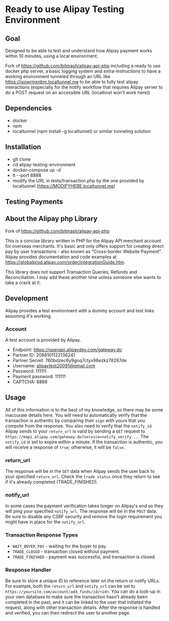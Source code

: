 Ready to use Alipay Testing Environment
======================================

## Goal

Designed to be able to test and understand how Alipay payment works within 10 minutes, using a local environment.

Fork of https://github.com/bitmash/alipay-api-php including a ready to use docker php server, a basic logging system and extra-instructions to have a working environment tunneled through an URL like https://jxowrmxnbm.localtunnel.me to be able to fully test alipay interactions (especially for the notify workflow that requires Alipay server to do a POST request on an accessible URL (localhost won't work here))

## Dependencies

  * docker
  * npm
  * localtunnel (npm install -g localtunnel) or similar tunneling solution

## Installation

  * git clone
  * cd alipay-testing-environment
  * docker-compose up -d
  * lt --port 8888
  * modify the URL in tests/transaction.php by the one provided by localtunnel (https://MODIFYHERE.localtunnel.me)

## Testing Payments

## About the Alipay php Library

Fork of https://github.com/bitmash/alipay-api-php

This is a concise library written in PHP for the Alipay API merchant account for overseas merchants. It's basic and only offers support for creating direct pay by user transactions - also known as "Cross-border Website Payment". Alipay provides documentation and code examples at https://globalprod.alipay.com/order/integrationGuide.htm.

This library does not support Transaction Queries, Refunds and Reconciliation. I may add these another time unless someone else wants to take a crack at it.

## Development

Alipay provides a test environment with a dummy account and test links assuming it's working.

### Account

A test account is provided by Alipay.

* Endpoint: https://openapi.alipaydev.com/gateway.do
* Partner ID: 2088101122136241
* Partner Secret: 760bdzec6y9goq7ctyx96ezkz78287de
* Username: alipaytest20091@gmail.com
* Password: 111111
* Payment password: 111111
* CAPTCHA: 8888

## Usage

All of this information is to the best of my knowledge, so there may be some inaccurate details here. You will need to automatically verify that the transaction is authentic by comparing their `sign` with yours that you compute from the response. You also need to verify that the `notify_id` Alipay sends to your `return_url` is valid by sending a `GET` request to `https://mapi.alipay.com/gateway.do?service=notify_verify...`. The `notify_id` is set to expire within a minute. If the transaction is authentic, you will receive a response of `true`; otherwise, it will be `false`.

### return_url

The response will be in the `GET` data when Alipay sends the user back to your specified `return_url`. Check the `trade_status` once they return to see if it's already completed (TRADE_FINISHED).

### notify_url

In some cases the payment verification takes longer on Alipay's end so they will ping your specified `notify_url`. The response will be in the `POST` data. Be sure to disable any CSRF security and remove the login requirement you might have in place for the `notify_url`.

### Transaction Response Types

* `WAIT_BUYER_PAY` - waiting for the buyer to pay.
* `TRADE_CLOSED` - transaction closed without payment.
* `TRADE_FINISHED` - payment was successful, and transaction is closed.

### Response Handler

Be sure to store a unique ID to reference later on the return or notify URLs. For example, both the `return_url` and `notify_url` can be set to `https://yoursite.com/account/add_funds/id/<id>`. You can do a look-up in your own database to make sure the transaction hasn't already been completed in the past, and it can be linked to the user that initiated the request, along with other transaction details. After the response is handled and verified, you can then redirect the user to another page.
